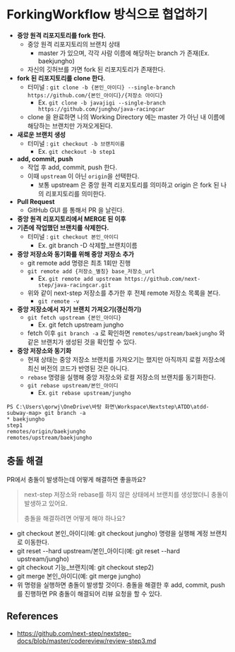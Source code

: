 # ForkingWorkflow 방식으로 협업하기

- __중앙 원격 리포지토리를 fork 한다.__
  - 중앙 원격 리포지토리의 브랜치 상태
    - master 가 있으며, 각각 사람 이름에 해당하는 branch 가 존재(Ex. baekjungho)
  - 자신의 깃허브를 가면 fork 된 리포지토리가 존재한다.
- __fork 된 리포지토리를 clone 한다.__
  - 터미널 : `git clone -b {본인_아이디} --single-branch https://github.com/{본인_아이디}/{저장소 아이디}`
    - Ex. `git clone -b javajigi --single-branch https://github.com/jungho/java-racingcar`
  - clone 을 완료하면 나의 Working Directory 에는 master 가 아닌 내 이름에 해당하는 브랜치만 가져오게된다.
- __새로운 브랜치 생성__
  - 터미널 : `git checkout -b 브랜치이름`
    - Ex. `git checkout -b step1`
- __add, commit, push__
  - 작업 후 add, commit, push 한다.
  - 이때 `upstream` 이 아닌 `origin`을 선택한다. 
    - 보통 upstream 은 중앙 원격 리포지토리를 의미하고 origin 은 fork 된 나의 리포지토리를 의미한다.
- __Pull Request__
  - GitHub GUI 를 통해서 PR 을 날린다.
- __중앙 원격 리포지토리에서 MERGE 된 이후__
- __기존에 작업했던 브랜치를 삭제한다.__
  - 터미널 : `git checkout 본인_아이디`
    - Ex. git branch -D 삭제할_브랜치이름
- __중앙 저장소와 동기화를 위해 중앙 저장소 추가__
  - git remote add 명령은 최초 1회만 진행
  - `git remote add {저장소_별칭} base_저장소_url`
    - Ex. `git remote add upstream https://github.com/next-step/java-racingcar.git`
  - 위와 같이 next-step 저장소를 추가한 후 전체 remote 저장소 목록을 본다.
    - `git remote -v`
- __중앙 저장소에서 자기 브랜치 가져오기(갱신하기)__
  - `git fetch upstream {본인_아이디}`
    - Ex. git fetch upstream jungho
  - fetch 이후 `git branch -a` 로 확인하면 `remotes/upstream/baekjungho` 와 같은 브랜치가 생성된 것을 확인할 수 있다.
- __중앙 저장소와 동기화__
  - 현재 상태는 중앙 저장소 브랜치를 가져오기는 했지만 아직까지 로컬 저장소에 최신 버전의 코드가 반영된 것은 아니다.
  - `rebase` 명령을 실행해 중앙 저장소와 로컬 저장소의 브랜치를 동기화한다.
  - `git rebase upstream/본인_아이디`
    - Ex. `git rebase upstream/jungho`
  
```
PS C:\Users\qorwj\OneDrive\바탕 화면\Workspace\Nextstep\ATDD\atdd-subway-map> git branch -a
* baekjungho
step1
remotes/origin/baekjungho
remotes/upstream/baekjungho
```

## 충돌 해결

PR에서 충돌이 발생하는데 어떻게 해결하면 좋을까요?

> next-step 저장소와 rebase를 하지 않은 상태에서 브랜치를 생성했더니 충돌이 발생하고 있어요.
>
> 충돌을 해결하려면 어떻게 해야 하나요?

- git checkout 본인_아이디(예: git checkout jungho) 명령을 실행해 계정 브랜치로 이동한다.
- git reset --hard upstream/본인_아이디(예: git reset --hard upstream/jungho)
- git checkout 기능_브랜치(예: git checkout step2)
- git merge 본인_아이디(예: git merge jungho)
- 위 명령을 실행하면 충돌이 발생할 것이다. 충돌을 해결한 후 add, commit, push를 진행하면 PR 충돌이 해결되어 리뷰 요청을 할 수 있다.

## References

- https://github.com/next-step/nextstep-docs/blob/master/codereview/review-step3.md
